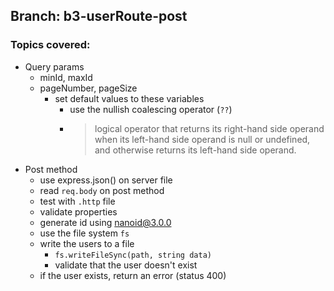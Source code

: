 ## Branch: b3-userRoute-post

### Topics covered: 

  - Query params
    - minId, maxId 
    - pageNumber, pageSize
      - set default values to these variables
        - use the nullish coalescing operator (`??`)
        - >logical operator that returns its right-hand side operand when its left-hand side operand is null or undefined, and otherwise returns its left-hand side operand.
  - Post method
    - use express.json() on server file
    - read `req.body` on post method
    - test with `.http` file
    - validate properties
    - generate id using nanoid@3.0.0
    - use the  file system `fs`
    - write the users to a file 
      - `fs.writeFileSync(path, string data)`
      - validate that the user doesn't exist
    - if the user exists, return an error (status 400)
  